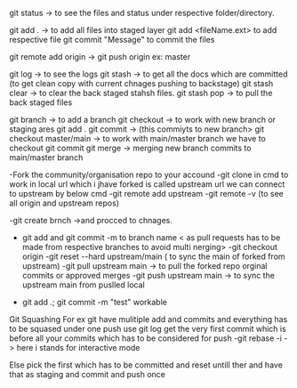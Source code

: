 git status -> to see the files and status under respective folder/directory.

git add . -> to add all files into staged layer
git add <fileName.ext> to add respective file
git commit "Message" to commit the files

git remote add origin -> <GitHub repo path>
git push origin <branch name> ex: master

git log -> to see the logs
git stash -> to get all the docs which are committed (to get clean copy with current chnages pushing to backstage)
git stash clear -> to clear the back staged stahsh files.
git stash pop -> to pull the back staged files

git branch <branchname> -> to add a branch
git checkout <branchName> -> to work with new branch or staging ares
git add .
git commit -> (this commiyts to new branch>
git checkout master/main -> to work with main/master branch we have to checkout
git commit
git merge <branchname> -> merging new branch commits to main/master branch


-Fork the community/organisation repo to your accound
-git clone <oraganisation repo url> in cmd to work in local
url which i jhave forked is called upstream url we can connect to upstream by below cmd
-git remote add upstream <forking repo url>
-git remote -v (to see all origin and upstream repos)



-git create brnch <branch name> ->and procced to chnages.
- git add and git commit -m to branch name < as pull requests has to be made from respective branches to avoid multi nerging>
-git checkout origin
-git reset --hard upstream/main ( to sync the main of forked from upstream)
-git pull upstream main -> to pull the forked repo orginal commits or approved merges
-git push upstream main -> to sync the upstream main from puslled local



- git add .; git commit -m "test" workable


Git Squashing
For ex git have mulitiple add and commits and everything has to be squased under one push
use git log
get the very first commit which is before all your commits which has to be considered for push
-git rebase -i <hashcode>  -> here i stands for interactive mode

Else pick the first which has to be committed and reset untill ther and have that as staging and commit and push once
